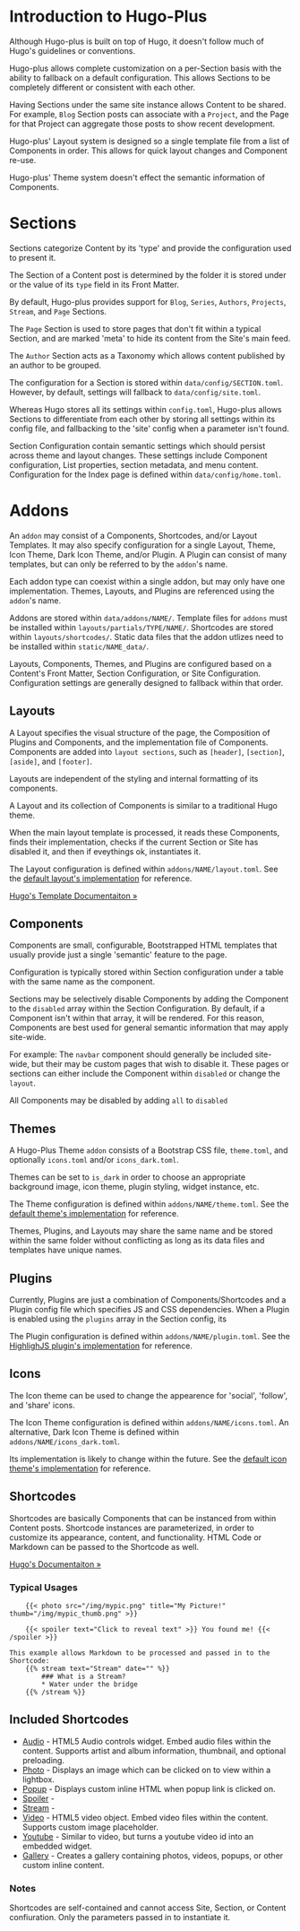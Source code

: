 
# Introduction to Hugo-Plus
Although Hugo-plus is built on top of Hugo, it doesn't follow much of Hugo's
guidelines or conventions.

Hugo-plus allows complete customization on a per-Section basis with the ability
to fallback on a default configuration. This allows Sections to be completely
different or consistent with each other.

Having Sections under the same site instance allows Content to be shared.
For example, `Blog` Section posts can associate with a `Project`, and the Page
for that Project can aggregate those posts to show recent development.

Hugo-plus' Layout system is designed so a single template file from a list of
Components in order. This allows for quick layout changes and Component re-use.

Hugo-plus' Theme system doesn't effect the semantic information of Components.


# Sections
Sections categorize Content by its 'type' and provide the configuration used to
present it.

The Section of a Content post is determined by the folder it is stored under
or the value of its `type` field in its Front Matter.

By default, Hugo-plus provides support for `Blog`, `Series`, `Authors`,
`Projects`, `Stream`, and `Page` Sections.

The `Page` Section is used to store pages that don't fit within a typical
Section, and are marked 'meta' to hide its content from the Site's main feed.

The `Author` Section acts as a Taxonomy which allows content published by an
author to be grouped.

The configuration for a Section is stored within `data/config/SECTION.toml`.
However, by default, settings will fallback to `data/config/site.toml`.

Whereas Hugo stores all its settings within `config.toml`, Hugo-plus allows
Sections to differentiate from each other by storing all settings within its
config file, and fallbacking to the 'site' config when a parameter isn't found.

Section Configuration contain semantic settings which should persist across
theme and layout changes. These settings include Component configuration, List
properties, section metadata, and menu content. Configuration for the Index page
is defined within `data/config/home.toml`.


# Addons
An `addon` may consist of a Components, Shortcodes, and/or Layout Templates.
It may also specify configuration for a single Layout, Theme, Icon Theme, Dark
Icon Theme, and/or Plugin. A Plugin can consist of many templates, but can only
be referred to by the `addon`'s name.

Each addon type can coexist within a single addon, but may only have one
implementation. Themes, Layouts, and Plugins are referenced using the `addon`'s
name.

Addons are stored within `data/addons/NAME/`.
Template files for `addons` must be installed within `layouts/partials/TYPE/NAME/`.
Shortcodes are stored within `layouts/shortcodes/`.
Static data files that the addon utlizes need to be installed within `static/NAME_data/`.

Layouts, Components, Themes, and Plugins are configured based on a Content's
Front Matter, Section Configuration, or Site Configuration.
Configuration settings are generally designed to fallback within that order.


## Layouts
A Layout specifies the visual structure of the page, the Composition of Plugins
and Components, and the implementation file of Components.
Components are added into `layout sections`, such as `[header]`, `[section]`,
`[aside]`, and `[footer]`.

Layouts are independent of the styling and internal formatting of its components.

A Layout and its collection of Components is similar to a traditional Hugo theme.

When the main layout template is processed, it reads these Components, finds
their implementation, checks if the current Section or Site has disabled it,
and then if eveythings ok, instantiates it.

The Layout configuration is defined within `addons/NAME/layout.toml`.
See the [default layout's implementation](/addons/default/layout.toml) for reference.

[Hugo's Template Documentaiton »](http://gohugo.io/templates/overview/)


## Components
Components are small, configurable, Bootstrapped HTML templates that usually
provide just a single 'semantic' feature to the page. 

Configuration is typically stored within Section configuration under a table
with the same name as the component.

Sections may be selectively disable Components by adding the Component to the
`disabled` array within the Section Configuration. By default, if
a Component isn't within that array, it will be rendered. For this reason,
Components are best used for general semantic information that may apply
site-wide.

For example: The `navbar` component should generally be included site-wide, but
their may be custom pages that wish to disable it. These pages or sections can
either include the Component within `disabled` or change the `layout`.

All Components may be disabled by adding `all` to `disabled`


## Themes
A Hugo-Plus Theme `addon` consists of a Bootstrap CSS file, `theme.toml`, and
optionally `icons.toml` and/or `icons_dark.toml`.

Themes can be set to `is_dark` in order to choose an appropriate background
image, icon theme, plugin styling, widget instance, etc.

The Theme configuration is defined within `addons/NAME/theme.toml`.
See the [default theme's implementation](/addons/default/theme.toml) for reference.

Themes, Plugins, and Layouts may share the same name and be stored within the
same folder without conflicting as long as its data files and templates have
unique names.


## Plugins
Currently, Plugins are just a combination of Components/Shortcodes and a Plugin
config file which specifies JS and CSS dependencies. When a Plugin is enabled
using the `plugins` array in the Section config, its 

The Plugin configuration is defined within `addons/NAME/plugin.toml`.
See the [HighlighJS plugin's implementation](/addons/highlightjs/plugin.toml) for reference.


## Icons
The Icon theme can be used to change the appearence for 'social', 'follow', and
'share' icons.

The Icon Theme configuration is defined within `addons/NAME/icons.toml`.
An alternative, Dark Icon Theme is defined within `addons/NAME/icons_dark.toml`.

Its implementation is likely to change within the future.
See the [default icon theme's implementation](/addons/default/icon.toml) for reference.


## Shortcodes
Shortcodes are basically Components that can be instanced from within Content
posts. Shortcode instances are parameterized, in order to customize its
appearance, content, and functionality. HTML Code or Markdown can be passed to
the Shortcode as well.

[Hugo's Documentaiton »](http://gohugo.io/extras/shortcodes/)

### Typical Usages
```
	{{< photo src="/img/mypic.png" title="My Picture!" thumb="/img/mypic_thumb.png" >}}

	{{< spoiler text="Click to reveal text" >}} You found me! {{< /spoiler >}}

This example allows Markdown to be processed and passed in to the Shortcode:
	{{% stream text="Stream" date="" %}}
		### What is a Stream?
		* Water under the bridge
	{{% /stream %}}
```

## Included Shortcodes
* [Audio](shortcodes/audio.md) - HTML5 Audio controls widget. Embed audio files
		within the content. Supports artist and album information, thumbnail,
		and optional preloading.
* [Photo](shortcodes/photo.md) - Displays an image which can be clicked on to
		view within a lightbox.
* [Popup](shortcodes/popup.md) - Displays custom inline HTML when popup link is
		clicked on.
* [Spoiler](shortcodes/spoiler.md) - 
* [Stream](shortcodes/stream.md) - 
* [Video](shortcodes/video.md) - HTML5 video object. Embed video files within
		the content. Supports custom image placeholder.
* [Youtube](shortcodes/youtube.md) - Similar to video, but turns a youtube video
		id into an embedded widget.
* [Gallery](shortcodes/gallery.md) - Creates a gallery containing photos, videos,
		popups, or other custom inline content.

### Notes
Shortcodes are self-contained and cannot access Site, Section, or Content
confiuration. Only the parameters passed in to instantiate it.



